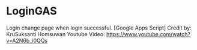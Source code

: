 # LoginGAS
Login change page when login successful. [Google Apps Script]
Credit by: KruSuksanti Homsuwan
Youtube Video: https://www.youtube.com/watch?v=A2N6b_i0QQs
